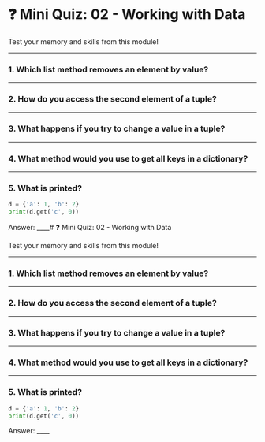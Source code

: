 # ❓ Mini Quiz: 02 - Working with Data

Test your memory and skills from this module!

---

### 1. Which list method removes an element by value?

---

### 2. How do you access the second element of a tuple?

---

### 3. What happens if you try to change a value in a tuple?

---

### 4. What method would you use to get all keys in a dictionary?

---

### 5. What is printed?

```python
d = {'a': 1, 'b': 2}
print(d.get('c', 0))
```

Answer: ____# ❓ Mini Quiz: 02 - Working with Data

Test your memory and skills from this module!

---

### 1. Which list method removes an element by value?

---

### 2. How do you access the second element of a tuple?

---

### 3. What happens if you try to change a value in a tuple?

---

### 4. What method would you use to get all keys in a dictionary?

---

### 5. What is printed?

```python
d = {'a': 1, 'b': 2}
print(d.get('c', 0))
```

Answer: ____
